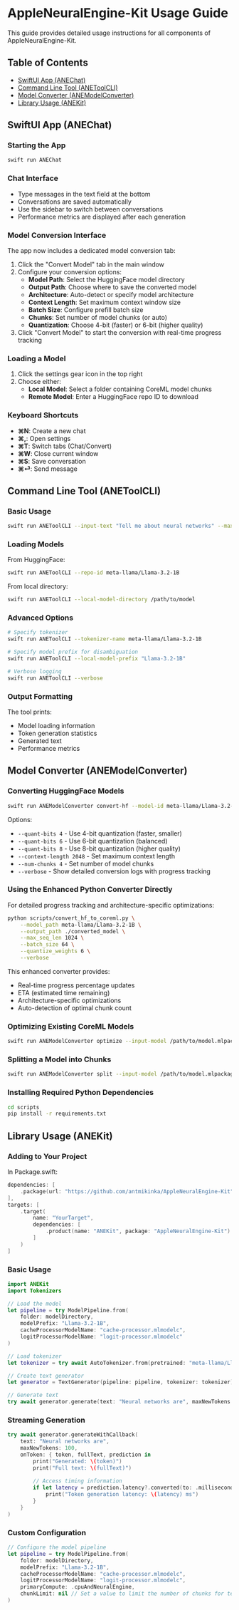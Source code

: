 # AppleNeuralEngine-Kit Usage Guide

This guide provides detailed usage instructions for all components of AppleNeuralEngine-Kit.

## Table of Contents

- [SwiftUI App (ANEChat)](#swiftui-app-anechat)
- [Command Line Tool (ANEToolCLI)](#command-line-tool-anetoolcli)
- [Model Converter (ANEModelConverter)](#model-converter-anemodelconverter)
- [Library Usage (ANEKit)](#library-usage-anekit)

## SwiftUI App (ANEChat)

### Starting the App

```bash
swift run ANEChat
```

### Chat Interface

- Type messages in the text field at the bottom
- Conversations are saved automatically
- Use the sidebar to switch between conversations
- Performance metrics are displayed after each generation

### Model Conversion Interface

The app now includes a dedicated model conversion tab:

1. Click the "Convert Model" tab in the main window
2. Configure your conversion options:
   - **Model Path**: Select the HuggingFace model directory
   - **Output Path**: Choose where to save the converted model
   - **Architecture**: Auto-detect or specify model architecture
   - **Context Length**: Set maximum context window size
   - **Batch Size**: Configure prefill batch size
   - **Chunks**: Set number of model chunks (or auto)
   - **Quantization**: Choose 4-bit (faster) or 6-bit (higher quality)
3. Click "Convert Model" to start the conversion with real-time progress tracking

### Loading a Model

1. Click the settings gear icon in the top right
2. Choose either:
   - **Local Model**: Select a folder containing CoreML model chunks
   - **Remote Model**: Enter a HuggingFace repo ID to download

### Keyboard Shortcuts

- **⌘N**: Create a new chat
- **⌘,**: Open settings
- **⌘T**: Switch tabs (Chat/Convert)
- **⌘W**: Close current window
- **⌘S**: Save conversation
- **⌘⏎**: Send message

## Command Line Tool (ANEToolCLI)

### Basic Usage

```bash
swift run ANEToolCLI --input-text "Tell me about neural networks" --max-new-tokens 200
```

### Loading Models

From HuggingFace:
```bash
swift run ANEToolCLI --repo-id meta-llama/Llama-3.2-1B
```

From local directory:
```bash
swift run ANEToolCLI --local-model-directory /path/to/model
```

### Advanced Options

```bash
# Specify tokenizer
swift run ANEToolCLI --tokenizer-name meta-llama/Llama-3.2-1B

# Specify model prefix for disambiguation
swift run ANEToolCLI --local-model-prefix "Llama-3.2-1B"

# Verbose logging
swift run ANEToolCLI --verbose
```

### Output Formatting

The tool prints:
- Model loading information
- Token generation statistics
- Generated text
- Performance metrics

## Model Converter (ANEModelConverter)

### Converting HuggingFace Models

```bash
swift run ANEModelConverter convert-hf --model-id meta-llama/Llama-3.2-1B --output-dir ./models
```

Options:
- `--quant-bits 4` - Use 4-bit quantization (faster, smaller)
- `--quant-bits 6` - Use 6-bit quantization (balanced)
- `--quant-bits 8` - Use 8-bit quantization (higher quality)
- `--context-length 2048` - Set maximum context length
- `--num-chunks 4` - Set number of model chunks 
- `--verbose` - Show detailed conversion logs with progress tracking

### Using the Enhanced Python Converter Directly

For detailed progress tracking and architecture-specific optimizations:

```bash
python scripts/convert_hf_to_coreml.py \
    --model_path meta-llama/Llama-3.2-1B \
    --output_path ./converted_model \
    --max_seq_len 1024 \
    --batch_size 64 \
    --quantize_weights 6 \
    --verbose
```

This enhanced converter provides:
- Real-time progress percentage updates
- ETA (estimated time remaining)
- Architecture-specific optimizations
- Auto-detection of optimal chunk count

### Optimizing Existing CoreML Models

```bash
swift run ANEModelConverter optimize --input-model /path/to/model.mlpackage --output-model /path/to/output
```

### Splitting a Model into Chunks

```bash
swift run ANEModelConverter split --input-model /path/to/model.mlpackage --output-dir /path/to/output --num-chunks 6
```

### Installing Required Python Dependencies

```bash
cd scripts
pip install -r requirements.txt
```

## Library Usage (ANEKit)

### Adding to Your Project

In Package.swift:
```swift
dependencies: [
    .package(url: "https://github.com/antmikinka/AppleNeuralEngine-Kit", from: "1.0.0")
],
targets: [
    .target(
        name: "YourTarget",
        dependencies: [
            .product(name: "ANEKit", package: "AppleNeuralEngine-Kit")
        ]
    )
]
```

### Basic Usage

```swift
import ANEKit
import Tokenizers

// Load the model
let pipeline = try ModelPipeline.from(
    folder: modelDirectory,
    modelPrefix: "Llama-3.2-1B",
    cacheProcessorModelName: "cache-processor.mlmodelc",
    logitProcessorModelName: "logit-processor.mlmodelc"
)

// Load tokenizer
let tokenizer = try await AutoTokenizer.from(pretrained: "meta-llama/Llama-3.2-1B")

// Create text generator
let generator = TextGenerator(pipeline: pipeline, tokenizer: tokenizer)

// Generate text
try await generator.generate(text: "Neural networks are", maxNewTokens: 50)
```

### Streaming Generation

```swift
try await generator.generateWithCallback(
    text: "Neural networks are",
    maxNewTokens: 100,
    onToken: { token, fullText, prediction in
        print("Generated: \(token)")
        print("Full text: \(fullText)")
        
        // Access timing information
        if let latency = prediction.latency?.converted(to: .milliseconds).value {
            print("Token generation latency: \(latency) ms")
        }
    }
)
```

### Custom Configuration

```swift
// Configure the model pipeline
let pipeline = try ModelPipeline.from(
    folder: modelDirectory,
    modelPrefix: "Llama-3.2-1B",
    cacheProcessorModelName: "cache-processor.mlmodelc",
    logitProcessorModelName: "logit-processor.mlmodelc",
    primaryCompute: .cpuAndNeuralEngine,
    chunkLimit: nil // Set a value to limit the number of chunks for testing
)
```